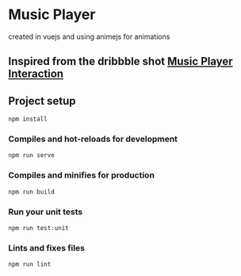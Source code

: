 # Music Player
created in vuejs and using animejs for animations

## Inspired from the dribbble shot [Music Player Interaction](https://dribbble.com/shots/4264905-Music-Player-Interaction)


## Project setup
```
npm install
```

### Compiles and hot-reloads for development
```
npm run serve
```

### Compiles and minifies for production
```
npm run build
```

### Run your unit tests
```
npm run test:unit
```

### Lints and fixes files
```
npm run lint
```
